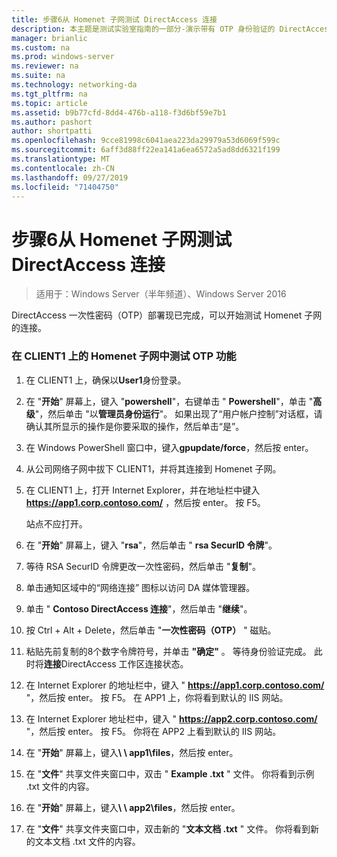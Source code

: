 ```yaml
---
title: 步骤6从 Homenet 子网测试 DirectAccess 连接
description: 本主题是测试实验室指南的一部分-演示带有 OTP 身份验证的 DirectAccess 和用于 Windows Server 2016 的 RSA SecurID
manager: brianlic
ms.custom: na
ms.prod: windows-server
ms.reviewer: na
ms.suite: na
ms.technology: networking-da
ms.tgt_pltfrm: na
ms.topic: article
ms.assetid: b9b77cfd-8dd4-476b-a118-f3d6bf59e7b1
ms.author: pashort
author: shortpatti
ms.openlocfilehash: 9cce81998c6041aea223da29979a53d6069f599c
ms.sourcegitcommit: 6aff3d88ff22ea141a6ea6572a5ad8dd6321f199
ms.translationtype: MT
ms.contentlocale: zh-CN
ms.lasthandoff: 09/27/2019
ms.locfileid: "71404750"
---
```

# <a name="step-6-test-directaccess-connectivity-from-the-homenet-subnet"></a>步骤6从 Homenet 子网测试 DirectAccess 连接

>适用于：Windows Server（半年频道）、Windows Server 2016

DirectAccess 一次性密码（OTP）部署现已完成，可以开始测试 Homenet 子网的连接。  
  
### <a name="to-test-otp-functionality-from-the-homenet-subnet-on-client1"></a>在 CLIENT1 上的 Homenet 子网中测试 OTP 功能  
  
1. 在 CLIENT1 上，确保以**User1**身份登录。  
  
2. 在 "**开始**" 屏幕上，键入 "**powershell**"，右键单击 " **Powershell**"，单击 "**高级**"，然后单击 "以**管理员身份运行**"。 如果出现了“用户帐户控制”对话框，请确认其所显示的操作是你要采取的操作，然后单击“是”。  
  
3. 在 Windows PowerShell 窗口中，键入**gpupdate/force**，然后按 enter。  
  
4. 从公司网络子网中拔下 CLIENT1，并将其连接到 Homenet 子网。  
  
5. 在 CLIENT1 上，打开 Internet Explorer，并在地址栏中键入 **https://app1.corp.contoso.com/** ，然后按 enter。 按 F5。  
  
   站点不应打开。  
  
6. 在 "**开始**" 屏幕上，键入 "**rsa**"，然后单击 " **rsa SecurID 令牌**"。  
  
7. 等待 RSA SecurID 令牌更改一次性密码，然后单击 "**复制**"。  
  
8. 单击通知区域中的“网络连接” 图标以访问 DA 媒体管理器。  
  
9. 单击 " **Contoso DirectAccess 连接**"，然后单击 "**继续**"。  
  
10. 按 Ctrl + Alt + Delete，然后单击 "**一次性密码（OTP）** " 磁贴。  
  
11. 粘贴先前复制的8个数字令牌符号，并单击 **"确定"** 。 等待身份验证完成。 此时将**连接**DirectAccess 工作区连接状态。  
  
12. 在 Internet Explorer 的地址栏中，键入 " **https://app1.corp.contoso.com/** "，然后按 enter。 按 F5。 在 APP1 上，你将看到默认的 IIS 网站。  
  
13. 在 Internet Explorer 地址栏中，键入 " **https://app2.corp.contoso.com/** "，然后按 enter。 按 F5。 你将在 APP2 上看到默认的 IIS 网站。  
  
14. 在 "**开始**" 屏幕上，键入<strong>\\ \ app1\files</strong>，然后按 enter。  
  
15. 在 "**文件**" 共享文件夹窗口中，双击 " **Example .txt** " 文件。 你将看到示例 .txt 文件的内容。  
  
16. 在 "**开始**" 屏幕上，键入<strong>\\ \ app2\files</strong>，然后按 enter。  
  
17. 在 "**文件**" 共享文件夹窗口中，双击新的 "**文本文档 .txt** " 文件。 你将看到新的文本文档 .txt 文件的内容。  
  


